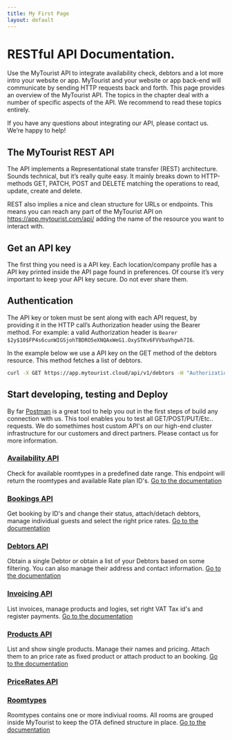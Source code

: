 ```yaml
---
title: My First Page
layout: default
---
```


# RESTful API Documentation.
Use the MyTourist API to integrate availability check, debtors and a lot more intro your website or app. MyTourist and your website or app back-end will communicate by sending HTTP requests back and forth. This page provides an overview of the MyTourist API. The topics in the chapter deal with a number of specific aspects of the API. We recommend to read these topics entirely.

If you have any questions about integrating our API, please contact us. We’re happy to help!

## The MyTourist REST API
The API implements a Representational state transfer (REST) architecture. Sounds technical, but it’s really quite easy. It mainly breaks down to HTTP-methods GET, PATCH, POST and DELETE matching the operations to read, update, create and delete.

REST also implies a nice and clean structure for URLs or endpoints. This means you can reach any part of the MyTourist API on https://app.mytourist.com/api/ adding the name of the resource you want to interact with.

## Get an API key
The first thing you need is a API key. Each location/company profile has a API key printed inside the API page found in preferences. Of course it’s very important to keep your API key secure. Do not ever share them. 

## Authentication
The API key or token must be sent along with each API request, by providing it in the HTTP call’s Authorization header using the Bearer method. For example: a valid Authorization header is `Bearer $2y$10$FP4s6cunWIGSjohTBDRO5eXNQAxWeG1.OxySTKv6FVVbaVhgwh7I6`.

In the example below we use a API key on the GET method of the debtors resource. This method fetches a list of debtors.
```bash
curl -X GET https://app.mytourist.cloud/api/v1/debtors -H "Authorization: Bearer $2y$10$FP4s6cunWIGSjohTBDRO5eXNQAxWeG1.OxySTKv6FVVbaVhgwh7I6"
```

## Start developing, testing and Deploy
By far [Postman](https://www.postman.com/) is a great tool to help you out in the first steps of build any connection with us. This tool enables you to test all GET/POST/PUT/Etc.. requests. We do somethimes host custom API's on our high-end cluster infrastructure for our customers and direct partners. Please contact us for more information.

### [Availability API](availability.html)
Check for available roomtypes in a predefined date range. This endpoint will return the roomtypes and available Rate plan ID's. [Go to the documentation](availability.html)

### [Bookings API](bookings.html)
Get booking by ID's and change their status, attach/detach debtors, manage individual guests and select the right price rates. [Go to the documentation](bookings.html)

### [Debtors API](debtors.html)
Obtain a single Debtor or obtain a list of your Debtors based on some filtering. You can also manage their address and contact information. [Go to the documentation](debtors.html)

### [Invoicing API](invoicing.html)
List invoices, manage products and logies, set right VAT Tax id's and register payments. [Go to the documentation](invoicing.html)

### [Products API](products.html)
List and show single products. Manage their names and pricing. Attach them to an price rate as fixed product or attach product to an booking. [Go to the documentation](products.html)

### [PriceRates API](price-rates.html)


### [Roomtypes](roomtypes.html)
Roomtypes contains one or more indiviual rooms. All rooms are grouped inside MyTourist to keep the OTA defined structure in place. [Go to the documentation](roomtypes.html)